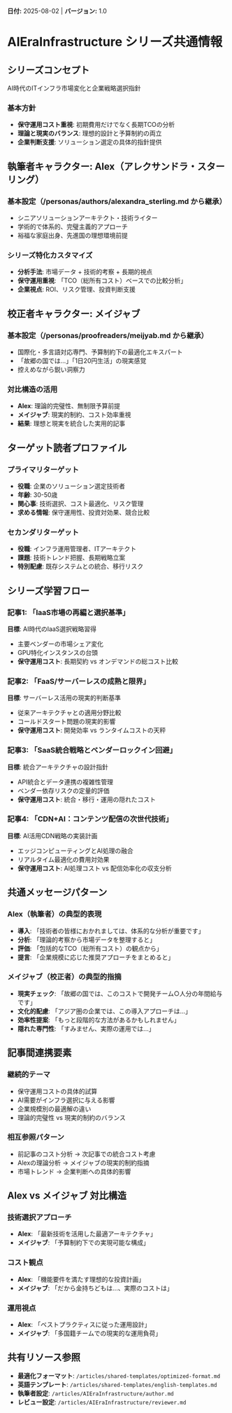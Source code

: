 **日付:** 2025-08-02 | **バージョン:** 1.0

# AIEraInfrastructure シリーズ共通情報

## シリーズコンセプト
AI時代のITインフラ市場変化と企業戦略選択指針

### 基本方針
- **保守運用コスト重視**: 初期費用だけでなく長期TCOの分析
- **理論と現実のバランス**: 理想的設計と予算制約の両立
- **企業判断支援**: ソリューション選定の具体的指針提供

## 執筆者キャラクター: Alex（アレクサンドラ・スターリング）

### 基本設定（/personas/authors/alexandra_sterling.md から継承）
- シニアソリューションアーキテクト・技術ライター
- 学術的で体系的、完璧主義的アプローチ
- 裕福な家庭出身、先進国の理想環境前提

### シリーズ特化カスタマイズ
- **分析手法**: 市場データ + 技術的考察 + 長期的視点
- **保守運用重視**: 「TCO（総所有コスト）ベースでの比較分析」
- **企業視点**: ROI、リスク管理、投資判断支援

## 校正者キャラクター: メイジャブ

### 基本設定（/personas/proofreaders/meijyab.md から継承）
- 国際化・多言語対応専門、予算制約下の最適化エキスパート
- 「故郷の国では...」「1日20円生活」の現実感覚
- 控えめながら鋭い洞察力

### 対比構造の活用
- **Alex**: 理論的完璧性、無制限予算前提
- **メイジャブ**: 現実的制約、コスト効率重視
- **結果**: 理想と現実を統合した実用的記事

## ターゲット読者プロファイル

### プライマリターゲット
- **役職**: 企業のソリューション選定技術者
- **年齢**: 30-50歳
- **関心事**: 技術選択、コスト最適化、リスク管理
- **求める情報**: 保守運用性、投資対効果、競合比較

### セカンダリターゲット  
- **役職**: インフラ運用管理者、ITアーキテクト
- **課題**: 技術トレンド把握、長期戦略立案
- **特別配慮**: 既存システムとの統合、移行リスク

## シリーズ学習フロー

### 記事1: 「IaaS市場の再編と選択基準」
**目標**: AI時代のIaaS選択戦略習得
- 主要ベンダーの市場シェア変化
- GPU特化インスタンスの台頭
- **保守運用コスト**: 長期契約 vs オンデマンドの総コスト比較

### 記事2: 「FaaS/サーバーレスの成熟と限界」
**目標**: サーバーレス活用の現実的判断基準
- 従来アーキテクチャとの適用分野比較
- コールドスタート問題の現実的影響
- **保守運用コスト**: 開発効率 vs ランタイムコストの天秤

### 記事3: 「SaaS統合戦略とベンダーロックイン回避」
**目標**: 統合アーキテクチャの設計指針
- API統合とデータ連携の複雑性管理
- ベンダー依存リスクの定量的評価
- **保守運用コスト**: 統合・移行・運用の隠れたコスト

### 記事4: 「CDN+AI：コンテンツ配信の次世代技術」
**目標**: AI活用CDN戦略の実装計画
- エッジコンピューティングとAI処理の融合
- リアルタイム最適化の費用対効果
- **保守運用コスト**: AI処理コスト vs 配信効率化の収支分析

## 共通メッセージパターン

### Alex（執筆者）の典型的表現
- **導入**: 「技術者の皆様におかれましては、体系的な分析が重要です」
- **分析**: 「理論的考察から市場データを整理すると」
- **評価**: 「包括的なTCO（総所有コスト）の観点から」
- **提言**: 「企業規模に応じた推奨アプローチをまとめると」

### メイジャブ（校正者）の典型的指摘
- **現実チェック**: 「故郷の国では、このコストで開発チーム○人分の年間給与です」
- **文化的配慮**: 「アジア圏の企業では、この導入アプローチは...」
- **効率性提案**: 「もっと段階的な方法があるかもしれません」
- **隠れた専門性**: 「すみません、実際の運用では...」

## 記事間連携要素

### 継続的テーマ
- 保守運用コストの具体的試算
- AI需要がインフラ選択に与える影響
- 企業規模別の最適解の違い
- 理論的完璧性 vs 現実的制約のバランス

### 相互参照パターン
- 前記事のコスト分析 → 次記事での統合コスト考慮
- Alexの理論分析 → メイジャブの現実的制約指摘
- 市場トレンド → 企業判断への具体的影響

## Alex vs メイジャブ 対比構造

### 技術選択アプローチ
- **Alex**: 「最新技術を活用した最適アーキテクチャ」
- **メイジャブ**: 「予算制約下での実現可能な構成」

### コスト観点
- **Alex**: 「機能要件を満たす理想的な投資計画」
- **メイジャブ**: 「だから金持ちどもは...、実際のコストは」

### 運用視点
- **Alex**: 「ベストプラクティスに従った運用設計」
- **メイジャブ**: 「多国籍チームでの現実的な運用負荷」

## 共有リソース参照
- **最適化フォーマット**: `/articles/shared-templates/optimized-format.md`
- **英語テンプレート**: `/articles/shared-templates/english-templates.md`
- **執筆者設定**: `/articles/AIEraInfrastructure/author.md`
- **レビュー設定**: `/articles/AIEraInfrastructure/reviewer.md`